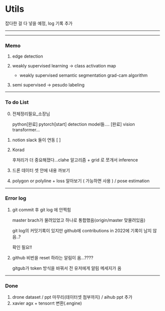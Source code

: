 # Utils


잡다한 걸 다 넣을 예정, log 기록 추가


---
---

### Memo

1. edge detection
2. weakly supervised learning -> class activation map
    
    - weakly supervised semantic segmentation grad-cam algorithm
3. semi supervised -> pesudo labeling
---
### To do List

0. 전체정리필요_소장님

    python[완료]
    pytorch[start]
    detection model들.... [완료]
    vision transformer...


1. notion slack 둘이 연동 [ ]

2. Korad

    후처리가 더 중요해졌다...clahe 알고리즘 + grid 로 쪼개서 inference

3. 드론 데이터 셋 안에 내용 까보기


4. polygon or polyline + loss 알아보기 ( 가능하면 사용 ) / pose estimation
---
### Error log

1. git commit 후 git log 에 안찍힘
    
    master brach가 물려있었고 하나로 통합했음(origin/master 맞물려있음)
    
    git log의 커밋기록이 있지만 github에 contributions in 2022에 기록이 남지 않음..?

    확인 필요!!

2. github 비번을 reset 하라는 알림이 옴...????

    gitgub가 token 방식을 바꿔서 전 유저에게 알림 메세지가 옴
---
### Done

1. drone dataset / ppt 마무리(데이터셋 첨부까지) / aihub ppt 추가
2. xavier agx + tensorrt 변환(.engine)
